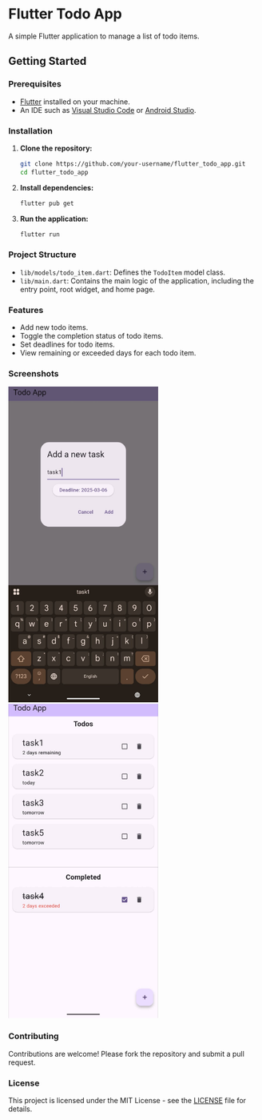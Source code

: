 # Flutter Todo App

A simple Flutter application to manage a list of todo items.

## Getting Started

### Prerequisites

- [Flutter](https://flutter.dev/docs/get-started/install) installed on your machine.
- An IDE such as [Visual Studio Code](https://code.visualstudio.com/) or [Android Studio](https://developer.android.com/studio).

### Installation

1. **Clone the repository:**

   ```sh
   git clone https://github.com/your-username/flutter_todo_app.git
   cd flutter_todo_app
   ```

2. **Install dependencies:**

   ```sh
   flutter pub get
   ```

3. **Run the application:**

   ```sh
   flutter run
   ```

### Project Structure

- `lib/models/todo_item.dart`: Defines the `TodoItem` model class.
- `lib/main.dart`: Contains the main logic of the application, including the entry point, root widget, and home page.

### Features

- Add new todo items.
- Toggle the completion status of todo items.
- Set deadlines for todo items.
- View remaining or exceeded days for each todo item.

### Screenshots

<p float="left">
  <img src="screenshots/screenshot1.jpg" alt="Screenshot 1" width="300" style="margin-right: 30px;"/>
  <img src="screenshots/screenshot2.jpg" alt="Screenshot 2" width="300"/>
</p>

### Contributing

Contributions are welcome! Please fork the repository and submit a pull request.

### License

This project is licensed under the MIT License - see the [LICENSE](LICENSE) file for details.
